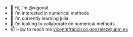 - 👋 Hi, I’m @vigonal
- 👀 I’m interested in numerical methods
- 🌱 I’m currently learning julia
- 💞️ I’m looking to collaborate on numerical methods 
- 📫 How to reach me vicentefrancisco.gonzalez@upm.es

<!---
vigonal/vigonal is a ✨ special ✨ repository because its `README.md` (this file) appears on your GitHub profile.
You can click the Preview link to take a look at your changes.
--->
